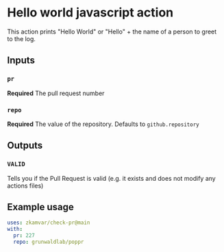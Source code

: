 # Hello world javascript action

This action prints "Hello World" or "Hello" + the name of a person to greet to the log.

## Inputs

### `pr`

**Required** The pull request number

### `repo`

**Required** The value of the repository. Defaults to `github.repository`

## Outputs

### `VALID`

Tells you if the Pull Request is valid (e.g. it exists and does not modify any actions files)

## Example usage

```yaml
uses: zkamvar/check-pr@main
with:
  pr: 227
  repo: grunwaldlab/poppr
```
